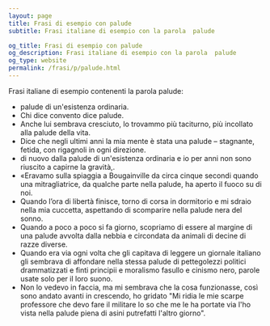 ```yaml
---
layout: page
title: Frasi di esempio con palude 
subtitle: Frasi italiane di esempio con la parola  palude

og_title: Frasi di esempio con palude 
og_description: Frasi italiane di esempio con la parola  palude
og_type: website
permalink: /frasi/p/palude.html
---
```


Frasi italiane di esempio contenenti la parola palude:


- palude di un'esistenza ordinaria.
- Chi dice convento dice palude.
- Anche lui sembrava cresciuto, lo trovammo più taciturno, più incollato alla palude della vita.
- Dice che negli ultimi anni la mia mente è stata una palude – stagnante, fetida, con rigagnoli in ogni direzione.
- di nuovo dalla palude di un'esistenza ordinaria e io per anni non sono riuscito a capirne la gravità,.
- «Eravamo sulla spiaggia a Bougainville da circa cinque secondi quando una mitragliatrice, da qualche parte nella palude, ha aperto il fuoco su di noi.
- Quando l’ora di libertà finisce, torno di corsa in dormitorio e mi sdraio nella mia cuccetta, aspettando di scomparire nella palude nera del sonno.
- Quando a poco a poco si fa giorno, scopriamo di essere al margine di una palude avvolta dalla nebbia e circondata da animali di decine di razze diverse.
- Quando era via ogni volta che gli capitava di leggere un giornale italiano gli sembrava di affondare nella stessa palude di pettegolezzi politici drammatizzati e finti principii e moralismo fasullo e cinismo nero, parole usate solo per il loro suono.
- Non lo vedevo in faccia, ma mi sembrava che la cosa funzionasse, così sono andato avanti in crescendo, ho gridato "Mi ridia le mie scarpe professore che devo fare il militare lo so che me le ha portate via l'ho vista nella palude piena di asini putrefatti l'altro giorno".
